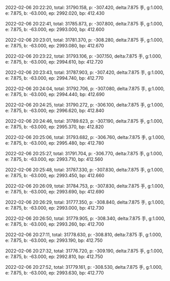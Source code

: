 2022-02-06 20:22:20, total: 31790.158, p: -307.420, delta:7.875 手, g:1.000, e: 7.875, b: -63.000, ep: 2992.020, bp: 412.430

2022-02-06 20:22:41, total: 31785.873, p: -307.800, delta:7.875 手, g:1.000, e: 7.875, b: -63.000, ep: 2993.000, bp: 412.600

2022-02-06 20:23:01, total: 31781.370, p: -308.280, delta:7.875 手, g:1.000, e: 7.875, b: -63.000, ep: 2993.080, bp: 412.670

2022-02-06 20:23:22, total: 31793.106, p: -307.150, delta:7.875 手, g:1.000, e: 7.875, b: -63.000, ep: 2994.610, bp: 412.720

2022-02-06 20:23:43, total: 31787.903, p: -307.420, delta:7.875 手, g:1.000, e: 7.875, b: -63.000, ep: 2994.740, bp: 412.770

2022-02-06 20:24:04, total: 31792.706, p: -307.080, delta:7.875 手, g:1.000, e: 7.875, b: -63.000, ep: 2994.440, bp: 412.690

2022-02-06 20:24:25, total: 31790.272, p: -306.100, delta:7.875 手, g:1.000, e: 7.875, b: -63.000, ep: 2996.620, bp: 412.840

2022-02-06 20:24:46, total: 31789.623, p: -307.190, delta:7.875 手, g:1.000, e: 7.875, b: -63.000, ep: 2995.370, bp: 412.820

2022-02-06 20:25:06, total: 31793.682, p: -306.760, delta:7.875 手, g:1.000, e: 7.875, b: -63.000, ep: 2995.480, bp: 412.780

2022-02-06 20:25:27, total: 31791.704, p: -306.770, delta:7.875 手, g:1.000, e: 7.875, b: -63.000, ep: 2993.710, bp: 412.560

2022-02-06 20:25:48, total: 31787.330, p: -307.830, delta:7.875 手, g:1.000, e: 7.875, b: -63.000, ep: 2993.450, bp: 412.660

2022-02-06 20:26:09, total: 31784.753, p: -307.830, delta:7.875 手, g:1.000, e: 7.875, b: -63.000, ep: 2993.690, bp: 412.690

2022-02-06 20:26:29, total: 31777.350, p: -308.840, delta:7.875 手, g:1.000, e: 7.875, b: -63.000, ep: 2993.000, bp: 412.730

2022-02-06 20:26:50, total: 31779.905, p: -308.340, delta:7.875 手, g:1.000, e: 7.875, b: -63.000, ep: 2993.260, bp: 412.700

2022-02-06 20:27:11, total: 31778.630, p: -308.810, delta:7.875 手, g:1.000, e: 7.875, b: -63.000, ep: 2993.190, bp: 412.750

2022-02-06 20:27:32, total: 31776.720, p: -309.190, delta:7.875 手, g:1.000, e: 7.875, b: -63.000, ep: 2992.810, bp: 412.750

2022-02-06 20:27:52, total: 31779.161, p: -308.530, delta:7.875 手, g:1.000, e: 7.875, b: -63.000, ep: 2993.630, bp: 412.770